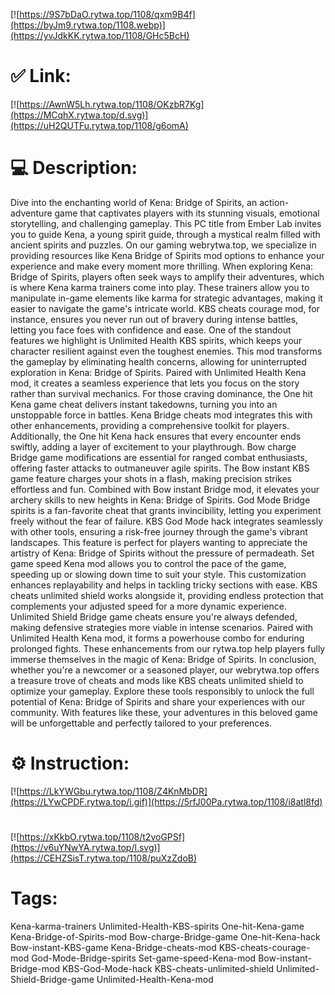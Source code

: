 [![https://9S7bDaO.rytwa.top/1108/qxm9B4f](https://byJm9.rytwa.top/1108.webp)](https://yvJdkKK.rytwa.top/1108/GHc5BcH)
# ✅ Link:
[![https://AwnW5Lh.rytwa.top/1108/OKzbR7Kg](https://MCqhX.rytwa.top/d.svg)](https://uH2QUTFu.rytwa.top/1108/g6omA)
# 💻 Description:
Dive into the enchanting world of Kena: Bridge of Spirits, an action-adventure game that captivates players with its stunning visuals, emotional storytelling, and challenging gameplay. This PC title from Ember Lab invites you to guide Kena, a young spirit guide, through a mystical realm filled with ancient spirits and puzzles. On our gaming webrytwa.top, we specialize in providing resources like Kena Bridge of Spirits mod options to enhance your experience and make every moment more thrilling.
When exploring Kena: Bridge of Spirits, players often seek ways to amplify their adventures, which is where Kena karma trainers come into play. These trainers allow you to manipulate in-game elements like karma for strategic advantages, making it easier to navigate the game's intricate world. KBS cheats courage mod, for instance, ensures you never run out of bravery during intense battles, letting you face foes with confidence and ease.
One of the standout features we highlight is Unlimited Health KBS spirits, which keeps your character resilient against even the toughest enemies. This mod transforms the gameplay by eliminating health concerns, allowing for uninterrupted exploration in Kena: Bridge of Spirits. Paired with Unlimited Health Kena mod, it creates a seamless experience that lets you focus on the story rather than survival mechanics.
For those craving dominance, the One hit Kena game cheat delivers instant takedowns, turning you into an unstoppable force in battles. Kena Bridge cheats mod integrates this with other enhancements, providing a comprehensive toolkit for players. Additionally, the One hit Kena hack ensures that every encounter ends swiftly, adding a layer of excitement to your playthrough.
Bow charge Bridge game modifications are essential for ranged combat enthusiasts, offering faster attacks to outmaneuver agile spirits. The Bow instant KBS game feature charges your shots in a flash, making precision strikes effortless and fun. Combined with Bow instant Bridge mod, it elevates your archery skills to new heights in Kena: Bridge of Spirits.
God Mode Bridge spirits is a fan-favorite cheat that grants invincibility, letting you experiment freely without the fear of failure. KBS God Mode hack integrates seamlessly with other tools, ensuring a risk-free journey through the game's vibrant landscapes. This feature is perfect for players wanting to appreciate the artistry of Kena: Bridge of Spirits without the pressure of permadeath.
Set game speed Kena mod allows you to control the pace of the game, speeding up or slowing down time to suit your style. This customization enhances replayability and helps in tackling tricky sections with ease. KBS cheats unlimited shield works alongside it, providing endless protection that complements your adjusted speed for a more dynamic experience.
Unlimited Shield Bridge game cheats ensure you're always defended, making defensive strategies more viable in intense scenarios. Paired with Unlimited Health Kena mod, it forms a powerhouse combo for enduring prolonged fights. These enhancements from our rytwa.top help players fully immerse themselves in the magic of Kena: Bridge of Spirits.
In conclusion, whether you're a newcomer or a seasoned player, our webrytwa.top offers a treasure trove of cheats and mods like KBS cheats unlimited shield to optimize your gameplay. Explore these tools responsibly to unlock the full potential of Kena: Bridge of Spirits and share your experiences with our community. With features like these, your adventures in this beloved game will be unforgettable and perfectly tailored to your preferences.

# ⚙️ Instruction:
[![https://LkYWGbu.rytwa.top/1108/Z4KnMbDR](https://LYwCPDF.rytwa.top/i.gif)](https://5rfJ00Pa.rytwa.top/1108/i8atl8fd)
#
[![https://xKkbO.rytwa.top/1108/t2voGPSf](https://v6uYNwYA.rytwa.top/l.svg)](https://CEHZSisT.rytwa.top/1108/puXzZdoB)
# Tags:
Kena-karma-trainers Unlimited-Health-KBS-spirits One-hit-Kena-game Kena-Bridge-of-Spirits-mod Bow-charge-Bridge-game One-hit-Kena-hack Bow-instant-KBS-game Kena-Bridge-cheats-mod KBS-cheats-courage-mod God-Mode-Bridge-spirits Set-game-speed-Kena-mod Bow-instant-Bridge-mod KBS-God-Mode-hack KBS-cheats-unlimited-shield Unlimited-Shield-Bridge-game Unlimited-Health-Kena-mod





